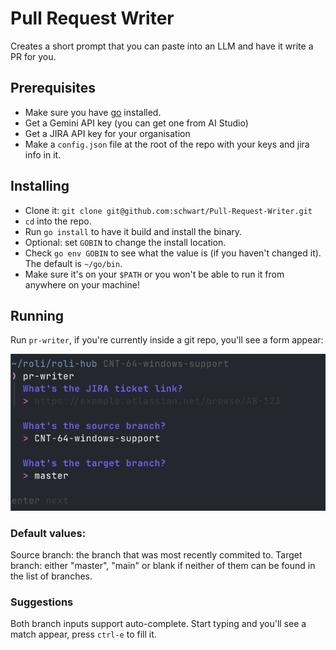 # Pull Request Writer

Creates a short prompt that you can paste into an LLM and have it write a PR for you.

## Prerequisites

- Make sure you have [go](https://go.dev/doc/install) installed.
- Get a Gemini API key (you can get one from AI Studio)
- Get a JIRA API key for your organisation
- Make a `config.json` file at the root of the repo with your keys and jira info in it.

## Installing

- Clone it: `git clone git@github.com:schwart/Pull-Request-Writer.git`
- `cd` into the repo.
- Run `go install` to have it build and install the binary.
- Optional: set `GOBIN` to change the install location.
- Check `go env GOBIN` to see what the value is (if you haven't changed it). The default is `~/go/bin`.
- Make sure it's on your `$PATH` or you won't be able to run it from anywhere on your machine!

## Running

Run `pr-writer`, if you're currently inside a git repo, you'll see a form appear:

![Screenshot of pr-writer](https://github.com/schwart/Pull-Request-Writer/blob/master/images/screenshot.png?raw=true)

### Default values:

Source branch: the branch that was most recently commited to.
Target branch: either "master", "main" or blank if neither of them can be found in the list of branches.

### Suggestions

Both branch inputs support auto-complete. Start typing and you'll see a match appear, press `ctrl-e` to fill it.

